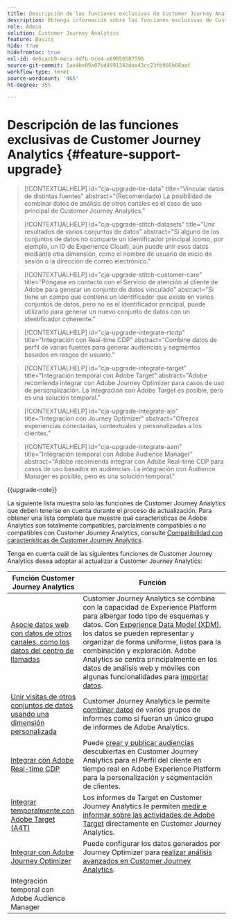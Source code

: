 ```yaml
---
title: Descripción de las funciones exclusivas de Customer Journey Analytics
description: Obtenga información sobre las funciones exclusivas de Customer Journey Analytics
role: Admin
solution: Customer Journey Analytics
feature: Basics
hide: true
hidefromtoc: true
exl-id: 4e6cacb9-4eca-4dfb-bce4-e69850507596
source-git-commit: 1ae4be09a07bd4991342daa43cc23fb966b68aaf
workflow-type: tm+mt
source-wordcount: '465'
ht-degree: 35%

---
```


# Descripción de las funciones exclusivas de Customer Journey Analytics {#feature-support-upgrade}

<!-- markdownlint-disable MD034 -->

>[!CONTEXTUALHELP]
>id="cja-upgrade-tie-data"
>title="Vincular datos de distintas fuentes"
>abstract="(Recomendado) La posibilidad de combinar datos de análisis de otros canales es el caso de uso principal de Customer Journey Analytics."

<!-- markdownlint-enable MD034 -->

<!-- markdownlint-disable MD034 -->

>[!CONTEXTUALHELP]
>id="cja-upgrade-stitch-datasets"
>title="Unir resultados de varios conjuntos de datos"
>abstract="Si alguno de los conjuntos de datos no comparte un identificador principal (como, por ejemplo, un ID de Experience Cloud), aún puede unir esos datos mediante otra dimensión, como el nombre de usuario de inicio de sesión o la dirección de correo electrónico."

<!-- markdownlint-enable MD034 -->

<!-- markdownlint-disable MD034 -->

>[!CONTEXTUALHELP]
>id="cja-upgrade-stitch-customer-care"
>title="Póngase en contacto con el Servicio de atención al cliente de Adobe para generar un conjunto de datos vinculado"
>abstract="Si tiene un campo que contiene un identificador que existe en varios conjuntos de datos, pero no es el identificador principal, puede utilizarlo para generar un nuevo conjunto de datos con un identificador coherente."

<!-- markdownlint-enable MD034 -->

<!-- markdownlint-disable MD034 -->

>[!CONTEXTUALHELP]
>id="cja-upgrade-integrate-rtcdp"
>title="Integración con Real-time CDP"
>abstract="Combine datos de perfil de varias fuentes para generar audiencias y segmentos basados en rasgos de usuario."

<!-- markdownlint-enable MD034 -->

<!-- markdownlint-disable MD034 -->

>[!CONTEXTUALHELP]
>id="cja-upgrade-integrate-target"
>title="Integración temporal con Adobe Target"
>abstract="Adobe recomienda integrar con Adobe Journey Optimizer para casos de uso de personalización. La integración con Adobe Target es posible, pero es una solución temporal."

<!-- markdownlint-enable MD034 -->

<!-- markdownlint-disable MD034 -->

>[!CONTEXTUALHELP]
>id="cja-upgrade-integrate-ajo"
>title="Integración con Journey Optimizer"
>abstract="Ofrezca experiencias conectadas, contextuales y personalizadas a los clientes."

<!-- markdownlint-enable MD034 -->

<!-- markdownlint-disable MD034 -->

>[!CONTEXTUALHELP]
>id="cja-upgrade-integrate-aam"
>title="Integración temporal con Adobe Audience Manager"
>abstract="Adobe recomienda integrar con Adobe Real-time CDP para casos de uso basados en audiencias. La integración con Audience Manager es posible, pero es una solución temporal."

<!-- markdownlint-enable MD034 -->

{{upgrade-note}}

La siguiente lista muestra solo las funciones de Customer Journey Analytics que deben tenerse en cuenta durante el proceso de actualización. Para obtener una lista completa que muestre qué características de Adobe Analytics son totalmente compatibles, parcialmente compatibles o no compatibles con Customer Journey Analytics, consulte [Compatibilidad con características de Customer Journey Analytics](/help/getting-started/aa-vs-cja/cja-aa.md).

Tenga en cuenta cuál de las siguientes funciones de Customer Journey Analytics desea adoptar al actualizar a Customer Journey Analytics:

| Función Customer Journey Analytics | Función |
|---------|----------|
| [Asocie datos web con datos de otros canales, como los datos del centro de llamadas](https://experienceleague.adobe.com/en/docs/analytics-platform/using/cja-usecases/cross-channel/cross-channel) | Customer Journey Analytics se combina con la capacidad de Experience Platform para albergar todo tipo de esquemas y datos. Con [Experience Data Model (XDM)](https://experienceleague.adobe.com/docs/experience-platform/xdm/home.html?lang=es), los datos se pueden representar y organizar de forma uniforme, listos para la combinación y exploración. Adobe Analytics se centra principalmente en los datos de análisis web y móviles con algunas funcionalidades para [importar datos](https://experienceleague.adobe.com/docs/analytics/import/home.html?lang=es). |
| [Unir visitas de otros conjuntos de datos usando una dimensión personalizada](https://experienceleague.adobe.com/en/docs/analytics-platform/using/stitching/overview) | Customer Journey Analytics le permite [combinar datos](/help/connections/combined-dataset.md) de varios grupos de informes como si fueran un único grupo de informes de Adobe Analytics. |
| [Integrar con Adobe Real-time CDP](/help/components/audiences/audiences-overview.md) | Puede [crear y publicar audiencias](/help/components/audiences/audiences-overview.md) descubiertas en Customer Journey Analytics para el Perfil del cliente en tiempo real en Adobe Experience Platform para la personalización y segmentación de clientes. |
| [Integrar temporalmente con Adobe Target (A4T)](/help/integrations/at.md) | Los informes de Target en Customer Journey Analytics le permiten [medir e informar sobre las actividades de Adobe Target](/help/integrations/at.md) directamente en Customer Journey Analytics. |
| [Integrar con Adobe Journey Optimizer](/help/integrations/ajo.md) | Puede configurar los datos generados por Journey Optimizer para [realizar análisis avanzados en Customer Journey Analytics](/help/integrations/ajo.md). |
| Integración temporal con Adobe Audience Manager |  |
